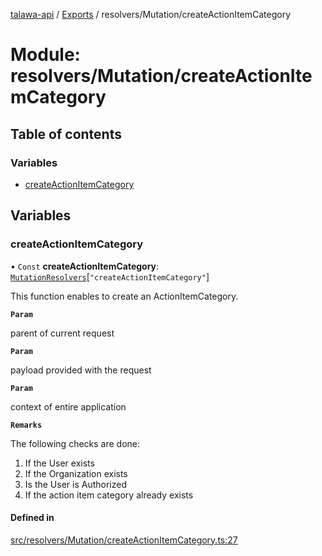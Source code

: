 [talawa-api](../README.md) / [Exports](../modules.md) / resolvers/Mutation/createActionItemCategory

# Module: resolvers/Mutation/createActionItemCategory

## Table of contents

### Variables

- [createActionItemCategory](resolvers_Mutation_createActionItemCategory.md#createactionitemcategory)

## Variables

### createActionItemCategory

• `Const` **createActionItemCategory**: [`MutationResolvers`](types_generatedGraphQLTypes.md#mutationresolvers)[``"createActionItemCategory"``]

This function enables to create an ActionItemCategory.

**`Param`**

parent of current request

**`Param`**

payload provided with the request

**`Param`**

context of entire application

**`Remarks`**

The following checks are done:
1. If the User exists
2. If the Organization exists
3. Is the User is Authorized
4. If the action item category already exists

#### Defined in

[src/resolvers/Mutation/createActionItemCategory.ts:27](https://github.com/PalisadoesFoundation/talawa-api/blob/3ef6e18/src/resolvers/Mutation/createActionItemCategory.ts#L27)
